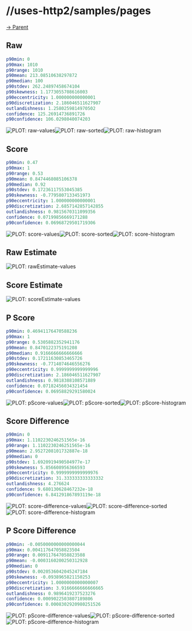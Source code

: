 
# //uses-http2/samples/pages

[→ Parent](../..)


## Raw


```yaml
p90min: 0
p90max: 1010
p90range: 1010
p90mean: 213.08510638297872
p90median: 100
p90stdev: 262.24897458674104
p90skewness: 1.1773055708616003
p90eccentricity: 1.000000000000001
p90discretization: 2.186046511627907
outlandishness: 1.2580259814970502
confidence: 125.26914736891726
p90confidence: 106.0298040074203

```

![PLOT: raw-values](./raw/values.svg)![PLOT: raw-sorted](./raw/sorted.svg)![PLOT: raw-histogram](./raw/histogram.svg)
## Score


```yaml
p90min: 0.47
p90max: 1
p90range: 0.53
p90mean: 0.8474468085106378
p90median: 0.92
p90stdev: 0.17236117553045385
p90skewness: -0.7795807133451973
p90eccentricity: 1.000000000000001
p90discretization: 2.6857142857142855
outlandishness: 0.9815670311099356
confidence: 0.07199856669171288
p90confidence: 0.06968729501719306

```

![PLOT: score-values](./score/values.svg)![PLOT: score-sorted](./score/sorted.svg)![PLOT: score-histogram](./score/histogram.svg)
## Raw Estimate

![PLOT: rawEstimate-values](./rawEstimate/values.svg)
## Score Estimate

![PLOT: scoreEstimate-values](./scoreEstimate/values.svg)
## P Score


```yaml
p90min: 0.46941176470588236
p90max: 1
p90range: 0.5305882352941176
p90mean: 0.8470122375191208
p90median: 0.9166666666666666
p90stdev: 0.17211630853465726
p90skewness: -0.7714074646556276
p90eccentricity: 0.9999999999999996
p90discretization: 2.186046511627907
outlandishness: 0.9818388108571889
confidence: 0.07182456034321454
p90confidence: 0.06958829291580024

```

![PLOT: pScore-values](./pScore/values.svg)![PLOT: pScore-sorted](./pScore/sorted.svg)![PLOT: pScore-histogram](./pScore/histogram.svg)
## Score Difference


```yaml
p90min: 0
p90max: 1.1102230246251565e-16
p90range: 1.1102230246251565e-16
p90mean: 2.9527208101732887e-18
p90median: 0
p90stdev: 1.6920919490504977e-17
p90skewness: 5.856608956366593
p90eccentricity: 0.9999999999999976
p90discretization: 31.333333333333332
outlandishness: 4.276624
confidence: 9.680130628467232e-18
p90confidence: 6.841291867893119e-18

```

![PLOT: score-difference-values](./score-difference/values.svg)![PLOT: score-difference-sorted](./score-difference/sorted.svg)![PLOT: score-difference-histogram](./score-difference/histogram.svg)
## P Score Difference


```yaml
p90min: -0.0050000000000000044
p90max: 0.004117647058823504
p90range: 0.009117647058823508
p90mean: -0.0003160200250312928
p90median: 0
p90stdev: 0.0020536042045247184
p90skewness: -0.0938965821150253
p90eccentricity: 1.0000000000000007
p90discretization: 3.9166666666666665
outlandishness: 0.9896419237523276
confidence: 0.0009022503807189806
p90confidence: 0.0008302920980251526

```

![PLOT: pScore-difference-values](./pScore-difference/values.svg)![PLOT: pScore-difference-sorted](./pScore-difference/sorted.svg)![PLOT: pScore-difference-histogram](./pScore-difference/histogram.svg)